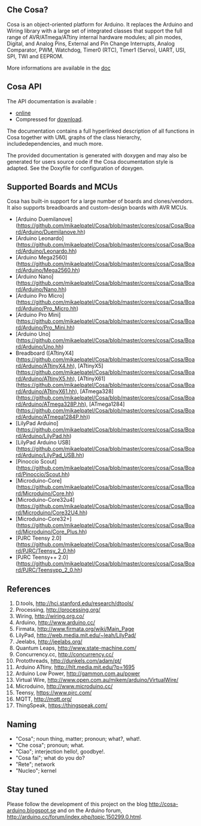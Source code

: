 Che Cosa?
---------

Cosa is an object-oriented platform for Arduino. It replaces the Arduino
and Wiring library with a large set of integrated classes that support 
the full range of AVR/ATmega/ATtiny internal hardware modules; all pin
modes, Digital, and Analog Pins, External and Pin Change Interrupts,
Analog Comparator, PWM, Watchdog, Timer0 (RTC), Timer1 (Servo), UART, USI,
SPI, TWI and EEPROM.

More informations are available in the [doc](./doc)

Cosa API
--------

The API documentation is available :

* [online](http://dl.dropbox.com/u/993383/Cosa/doc/html/index.html)
* Compressed for [download](http://dl.dropbox.com/u/993383/Cosa/doc.zip).

The documentation contains a full hyperlinked description of all functions
in Cosa together with UML graphs of the class hierarchy, includedependencies,
and much more. 

The provided documentation is generated with doxygen and may also be
generated for users source code if the Cosa documentation style is
adapted. See the Doxyfile for configuration of doxygen. 

Supported Boards and MCUs
-------------------------

Cosa has built-in support for a large number of boards and
clones/vendors. It also supports breadboards and custom-design
boards with AVR MCUs.

* [Arduino Duemilanove] (https://github.com/mikaelpatel/Cosa/blob/master/cores/cosa/Cosa/Board/Arduino/Duemilanove.hh)
* [Arduino Leonardo] (https://github.com/mikaelpatel/Cosa/blob/master/cores/cosa/Cosa/Board/Arduino/Leonardo.hh)
* [Arduino Mega2560] (https://github.com/mikaelpatel/Cosa/blob/master/cores/cosa/Cosa/Board/Arduino/Mega2560.hh)
* [Arduino Nano] (https://github.com/mikaelpatel/Cosa/blob/master/cores/cosa/Cosa/Board/Arduino/Nano.hh)
* [Arduino Pro Micro] (https://github.com/mikaelpatel/Cosa/blob/master/cores/cosa/Cosa/Board/Arduino/Pro_Micro.hh)
* [Arduino Pro Mini] (https://github.com/mikaelpatel/Cosa/blob/master/cores/cosa/Cosa/Board/Arduino/Pro_Mini.hh)
* [Arduino Uno] (https://github.com/mikaelpatel/Cosa/blob/master/cores/cosa/Cosa/Board/Arduino/Uno.hh)
* Breadboard ([ATtinyX4] (https://github.com/mikaelpatel/Cosa/blob/master/cores/cosa/Cosa/Board/Arduino/ATtinyX4.hh), [ATtinyX5] (https://github.com/mikaelpatel/Cosa/blob/master/cores/cosa/Cosa/Board/Arduino/ATtinyX5.hh), [ATtinyX61] (https://github.com/mikaelpatel/Cosa/blob/master/cores/cosa/Cosa/Board/Arduino/ATtinyX61.hh), [ATmega328] (https://github.com/mikaelpatel/Cosa/blob/master/cores/cosa/Cosa/Board/Arduino/ATmega328P.hh), [ATmega1284] (https://github.com/mikaelpatel/Cosa/blob/master/cores/cosa/Cosa/Board/Arduino/ATmega1284P.hh))
* [LilyPad Arduino] (https://github.com/mikaelpatel/Cosa/blob/master/cores/cosa/Cosa/Board/Arduino/LilyPad.hh)
* [LilyPad Arduino USB] (https://github.com/mikaelpatel/Cosa/blob/master/cores/cosa/Cosa/Board/Arduino/LilyPad_USB.hh)
* [Pinoccio Scout] (https://github.com/mikaelpatel/Cosa/blob/master/cores/cosa/Cosa/Board/Pinoccio/Scout.hh)
* [Microduino-Core] (https://github.com/mikaelpatel/Cosa/blob/master/cores/cosa/Cosa/Board/Microduino/Core.hh)
* [Microduino-Core32u4] (https://github.com/mikaelpatel/Cosa/blob/master/cores/cosa/Cosa/Board/Microduino/Core32U4.hh)
* [Microduino-Core32+] (https://github.com/mikaelpatel/Cosa/blob/master/cores/cosa/Cosa/Board/Microduino/Core_Plus.hh)
* [PJRC Teensy 2.0] (https://github.com/mikaelpatel/Cosa/blob/master/cores/cosa/Cosa/Board/PJRC/Teensy_2_0.hh)
* [PJRC Teensy++ 2.0] (https://github.com/mikaelpatel/Cosa/blob/master/cores/cosa/Cosa/Board/PJRC/Teensypp_2_0.hh)

References
----------

1. D.tools, http://hci.stanford.edu/research/dtools/
2. Processing, http://processing.org/
3. Wiring, http://wiring.org.co/
4. Arduino, http://www.arduino.cc/
5. Firmata, http://www.firmata.org/wiki/Main_Page
6. LilyPad, http://web.media.mit.edu/~leah/LilyPad/
7. Jeelabs, http://jeelabs.org/
8. Quantum Leaps, http://www.state-machine.com/
9. Concurrency.cc, http://concurrency.cc/
10. Protothreads, http://dunkels.com/adam/pt/
11. Arduino ATtiny, http://hlt.media.mit.edu/?p=1695
12. Arduino Low Power, http://gammon.com.au/power
13. Virtual Wire, http://www.open.com.au/mikem/arduino/VirtualWire/
14. Microduino, http://www.microduino.cc/
15. Teensy, https://www.pjrc.com/
16. MQTT, http://mqtt.org/
17. ThingSpeak, https://thingspeak.com/

Naming
------

* "Cosa"; noun thing, matter; pronoun; what?, what!. 
* "Che cosa"; pronoun; what. 
* "Ciao"; interjection hello!, goodbye!. 
* "Cosa fai"; what do you do?
* "Rete"; network
* "Nucleo"; kernel

Stay tuned
----------

Please follow the development of this project on the blog 
http://cosa-arduino.blogspot.se and on the Arduino forum,
http://arduino.cc/forum/index.php/topic,150299.0.html.    
